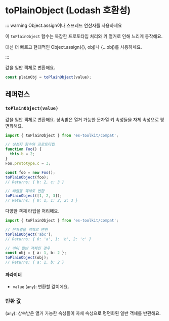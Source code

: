# toPlainObject (Lodash 호환성)

::: warning Object.assign이나 스프레드 연산자를 사용하세요

이 `toPlainObject` 함수는 복잡한 프로토타입 처리와 키 열거로 인해 느리게 동작해요.

대신 더 빠르고 현대적인 Object.assign({}, obj)나 {...obj}를 사용하세요.

:::

값을 일반 객체로 변환해요.

```typescript
const plainObj = toPlainObject(value);
```

## 레퍼런스

### `toPlainObject(value)`

값을 일반 객체로 변환해요. 상속받은 열거 가능한 문자열 키 속성들을 자체 속성으로 평면화해요.

```typescript
import { toPlainObject } from 'es-toolkit/compat';

// 생성자 함수와 프로토타입
function Foo() {
  this.b = 2;
}
Foo.prototype.c = 3;

const foo = new Foo();
toPlainObject(foo);
// Returns: { b: 2, c: 3 }

// 배열을 객체로 변환
toPlainObject([1, 2, 3]);
// Returns: { 0: 1, 1: 2, 2: 3 }
```

다양한 객체 타입을 처리해요.

```typescript
import { toPlainObject } from 'es-toolkit/compat';

// 문자열을 객체로 변환
toPlainObject('abc');
// Returns: { 0: 'a', 1: 'b', 2: 'c' }

// 이미 일반 객체인 경우
const obj = { a: 1, b: 2 };
toPlainObject(obj);
// Returns: { a: 1, b: 2 }
```

#### 파라미터

- `value` (`any`): 변환할 값이에요.

### 반환 값

(`any`): 상속받은 열거 가능한 속성들이 자체 속성으로 평면화된 일반 객체를 반환해요.
